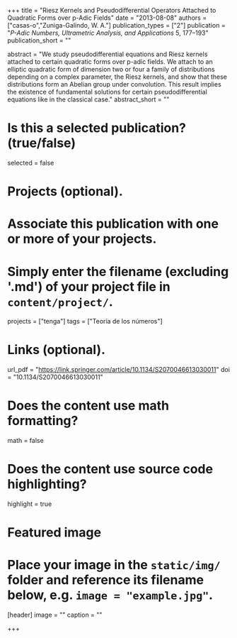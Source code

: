 +++
title = "Riesz Kernels and Pseudodifferential Operators Attached to Quadratic Forms over p-Adic Fields"
date = "2013-08-08"
authors = ["casas-o","Zuniga-Galindo, W. A."]
publication_types = ["2"]
publication = "*P-Adic Numbers, Ultrametric Analysis, and Applications* 5,  177–193"
publication_short = ""

abstract = "We study pseudodifferential equations and Riesz kernels attached to certain quadratic forms over p-adic fields. We attach to an elliptic quadratic form of dimension two or four a family of distributions depending on a complex parameter, the Riesz kernels, and show that these distributions form an Abelian group under convolution. This result implies the existence of fundamental solutions for certain pseudodifferential equations like in the classical case."
abstract_short = ""

# Is this a selected publication? (true/false)
selected = false

# Projects (optional).
#   Associate this publication with one or more of your projects.
#   Simply enter the filename (excluding '.md') of your project file in `content/project/`.
projects = ["tenga"]
tags = ["Teoría de los números"]
# Links (optional).
url_pdf = "https://link.springer.com/article/10.1134/S2070046613030011"
doi = "10.1134/S2070046613030011"
# Does the content use math formatting?
math = false

# Does the content use source code highlighting?
highlight = true

# Featured image
# Place your image in the `static/img/` folder and reference its filename below, e.g. `image = "example.jpg"`.
[header]
image = ""
caption = ""

+++

